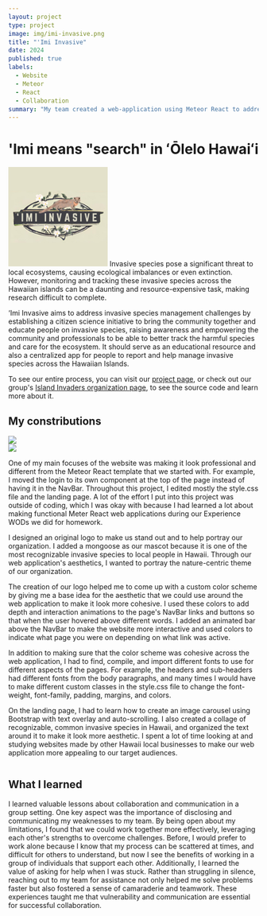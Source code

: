 ```yaml
---
layout: project
type: project
image: img/imi-invasive.png
title: "'Imi Invasive"
date: 2024
published: true
labels:
  - Website
  - Meteor
  - React
  - Collaboration
summary: "My team created a web-application using Meteor React to address invasive species management challenges by establishing a community to educate people on invasive species."
---  
```

# 'Imi means "search" in ʻŌlelo Hawaiʻi
<img width="200px" 
     class="rounded float-start pe-4" 
     src="../img/imi-invasive.png" >
Invasive species pose a significant threat to local ecosystems, causing ecological imbalances or even extinction. However, monitoring and tracking these invasive species across the Hawaiian islands can be a daunting and resource-expensive task, making research difficult to complete.

‘Imi Invasive aims to address invasive species management challenges by establishing a citizen science initiative to bring the community together and educate people on invasive species, raising awareness and empowering the community and professionals to be able to better track the harmful species and care for the ecosystem. It should serve as an educational resource and also a centralized app for people to report and help manage invasive species across the Hawaiian Islands.

To see our entire process, you can visit our [project page]([https://islandinvaders.github.io/]), or check out our group's [Island Invaders organization page]([https://github.com/islandinvaders]), to see the source code and learn more about it. 

## My constributions
<div style="display: flex; flex-direction: column;">
    <img width="400px" class="rounded float-start pe-4" src="../img/landing.png">
    <img width="400px" class="rounded float-start pe-4" src="../img/landing-2.png">
  <div>

    
One of my main focuses of the website was making it look professional and different from the Meteor React template that we started with. For example, I moved the login to its own component at the top of the page instead of having it in the NavBar. Throughout this project, I edited mostly the style.css file and the landing page. A lot of the effort I put into this project was outside of coding, which I was okay with because I had learned a lot about making functional Meter React web applications during our Experience WODs we did for homework. 

I designed an original logo to make us stand out and to help portray our organization. I added a mongoose as our mascot because it is one of the most recognizable invasive species to local people in Hawaii. Through our web application's aesthetics, I wanted to portray the nature-centric theme of our organization. 

The creation of our logo helped me to come up with a custom color scheme by giving me a base idea for the aesthetic that we could use around the web application to make it look more cohesive. I used these colors to add depth and interaction animations to the page's NavBar links and buttons so that when the user hovered above different words. I added an animated bar above the NavBar to make the website more interactive and used colors to indicate what page you were on depending on what link was active.

In addition to making sure that the color scheme was cohesive across the web application, I had to find, compile, and import different fonts to use for different aspects of the pages. For example, the headers and sub-headers had different fonts from the body paragraphs, and many times I would have to make different custom classes in the style.css file to change the font-weight, font-family, padding, margins, and colors. 

On the landing page, I had to learn how to create an image carousel using Bootstrap with text overlay and auto-scrolling. I also created a collage of recognizable, common invasive species in Hawaii, and organized the text around it to make it look more aesthetic. I spent a lot of time looking at and studying websites made by other Hawaii local businesses to make our web application more appealing to our target audiences.
  </div>
</div>

## What I learned
I  learned valuable lessons about collaboration and communication in a group setting. One key aspect was the importance of disclosing and communicating my weaknesses to my team. By being open about my limitations, I found that we could work together more effectively, leveraging each other's strengths to overcome challenges. Before, I would prefer to work alone because I know that my process can be scattered at times, and difficult for others to understand, but now I see the benefits of working in a group of individuals that support each other. Additionally, I learned the value of asking for help when I was stuck. Rather than struggling in silence, reaching out to my team for assistance not only helped me solve problems faster but also fostered a sense of camaraderie and teamwork. These experiences taught me that vulnerability and communication are essential for successful collaboration.
